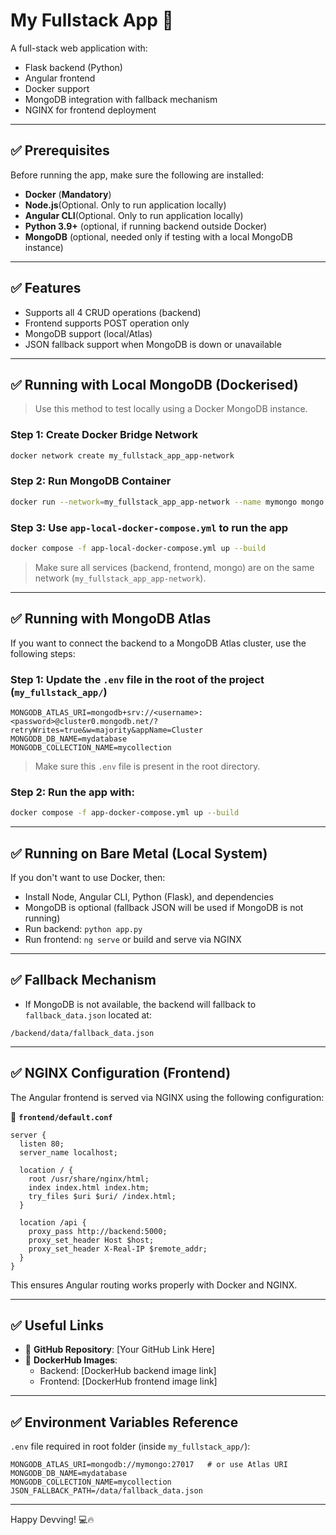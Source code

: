 # My Fullstack App 🚀

A full-stack web application with:

- Flask backend (Python)
- Angular frontend
- Docker support
- MongoDB integration with fallback mechanism
- NGINX for frontend deployment

---

## ✅ Prerequisites

Before running the app, make sure the following are installed:

- **Docker** (**Mandatory**)
- **Node.js**(Optional. Only to run application locally)
- **Angular CLI**(Optional. Only to run application locally)
- **Python 3.9+** (optional, if running backend outside Docker)
- **MongoDB** (optional, needed only if testing with a local MongoDB instance)

---

## ✅ Features

- Supports all 4 CRUD operations (backend)
- Frontend supports POST operation only
- MongoDB support (local/Atlas)
- JSON fallback support when MongoDB is down or unavailable

---

## ✅ Running with Local MongoDB (Dockerised)

> Use this method to test locally using a Docker MongoDB instance.

### Step 1: Create Docker Bridge Network

```bash
docker network create my_fullstack_app_app-network
```

### Step 2: Run MongoDB Container

```bash
docker run --network=my_fullstack_app_app-network --name mymongo mongo:latest
```

### Step 3: Use `app-local-docker-compose.yml` to run the app

```bash
docker compose -f app-local-docker-compose.yml up --build
```

> Make sure all services (backend, frontend, mongo) are on the same network (`my_fullstack_app_app-network`).

---

## ✅ Running with MongoDB Atlas

If you want to connect the backend to a MongoDB Atlas cluster, use the following steps:

### Step 1: Update the `.env` file in the root of the project (`my_fullstack_app/`)

```env
MONGODB_ATLAS_URI=mongodb+srv://<username>:<password>@cluster0.mongodb.net/?retryWrites=true&w=majority&appName=Cluster
MONGODB_DB_NAME=mydatabase
MONGODB_COLLECTION_NAME=mycollection
```

> Make sure this `.env` file is present in the root directory.

### Step 2: Run the app with:

```bash
docker compose -f app-docker-compose.yml up --build
```

---

## ✅ Running on Bare Metal (Local System)

If you don't want to use Docker, then:

- Install Node, Angular CLI, Python (Flask), and dependencies
- MongoDB is optional (fallback JSON will be used if MongoDB is not running)
- Run backend: `python app.py`
- Run frontend: `ng serve` or build and serve via NGINX

---

## ✅ Fallback Mechanism

- If MongoDB is not available, the backend will fallback to `fallback_data.json` located at:

```
/backend/data/fallback_data.json
```

---

## ✅ NGINX Configuration (Frontend)

The Angular frontend is served via NGINX using the following configuration:

📄 **`frontend/default.conf`**

```nginx
server {
  listen 80;
  server_name localhost;

  location / {
    root /usr/share/nginx/html;
    index index.html index.htm;
    try_files $uri $uri/ /index.html;
  }

  location /api {
    proxy_pass http://backend:5000;
    proxy_set_header Host $host;
    proxy_set_header X-Real-IP $remote_addr;
  }
}
```

This ensures Angular routing works properly with Docker and NGINX.

---

## ✅ Useful Links

- 🔗 **GitHub Repository**: [Your GitHub Link Here]
- 🐳 **DockerHub Images**:
  - Backend: [DockerHub backend image link]
  - Frontend: [DockerHub frontend image link]

---

## ✅ Environment Variables Reference

`.env` file required in root folder (inside `my_fullstack_app/`):

```env
MONGODB_ATLAS_URI=mongodb://mymongo:27017   # or use Atlas URI
MONGODB_DB_NAME=mydatabase
MONGODB_COLLECTION_NAME=mycollection
JSON_FALLBACK_PATH=/data/fallback_data.json
```

---

Happy Devving! 💻🔥
